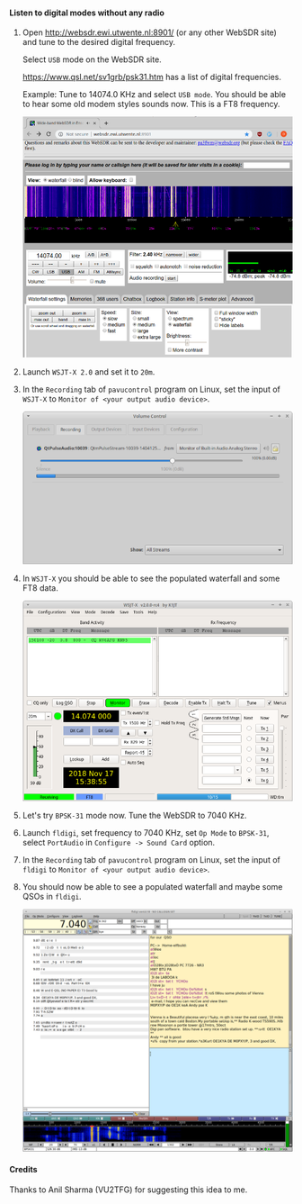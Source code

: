 #### Listen to digital modes without any radio

1. Open http://websdr.ewi.utwente.nl:8901/ (or any other WebSDR site) and tune
   to the desired digital frequency.

   Select `USB` mode on the WebSDR site.

   https://www.qsl.net/sv1grb/psk31.htm has a list of digital frequencies.

   Example: Tune to 14074.0 KHz and select `USB mode`. You should be able to
   hear some old modem styles sounds now. This is a FT8 frequency.

   ![WebSDR](websdr.png)

2. Launch `WSJT-X 2.0` and set it to `20m`.

3. In the `Recording` tab of `pavucontrol` program on Linux, set the input of
   `WSJT-X` to `Monitor of <your output audio device>`.

   ![Audio Settings](audio-settings.png)

4. In `WSJT-X` you should be able to see the populated waterfall and some
   FT8 data.

   ![FT8 data](wsjt-x-ft8.png)

5. Let's try `BPSK-31` mode now. Tune the WebSDR to 7040 KHz.

6. Launch `fldigi`, set frequency to 7040 KHz, set `Op Mode` to `BPSK-31`,
   select `PortAudio` in `Configure -> Sound Card` option.

7. In the `Recording` tab of `pavucontrol` program on Linux, set the input of
   `fldigi` to `Monitor of <your output audio device>`.

8. You should now be able to see a populated waterfall and maybe some QSOs in
   `fldigi`.

   ![fldigi](fldigi-with-websdr-3.png)


#### Credits

Thanks to Anil Sharma (VU2TFG) for suggesting this idea to me.
